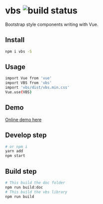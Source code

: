 # vbs ![build status](https://travis-ci.org/vbs-ui/vbs.svg?branch=master)
Bootstrap style components writing with Vue.

## Install
```bash
npm i vbs -S
```

## Usage
```bash
import Vue from 'vue'
import VBS from 'vbs'
import 'vbs/dist/vbs.min.css'
Vue.use(VBS)
```

## Demo
[Online demo here](https://vbs-ui.github.io/)

## Develop step
```bash
# or npm i
yarn add
npm start
```

## Build step
```bash
# This build the doc folder
npm run build:doc
# This build the vbs library
npm run build
```
